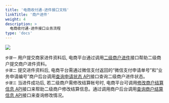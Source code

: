 ```yaml
---
title: '电商收付通-进件接口文档'
linkTitle: '商户进件'
weight: 4
description: >
  电商收付通-进件接口业务流程
type: 'docs'
---
```


![](https://pay.weixin.qq.com/wiki/doc/apiv3/wxpay/assets/img/common/ecommerce/chapter2_3_1.png)

`步骤一` 用户提交商家进件资料后, 电商平台通过调用[二级商户进件](./applyments_post.md)接口帮助二级商户提交商户进件资料。\
`步骤二` 提交进件资料后, 电商平台需通过微信支付返回的“微信支付申请单号”和“业务申请编号”商户后台调用[查询申请状态 API](./applyments_get.md)接口查询二级商户进件状态。\
`步骤三` 当进件成功后, 若二级商户需修改结算帐号时, 电商平台可调用[修改商户结算信息 API](./sub_merchants-modify-settlement.md)接口来帮助二级商户修改结算信息。通过调用商户后台调用[查询商户结算信息 API](./sub_merchants-settlement.md)接口来查询修改情况。
